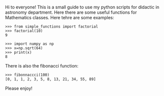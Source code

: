 Hi to everyone! This is a small guide to use my python scripts for didactic in astronomy department. Here there are some useful functions for Mathematics classes. Here tehre are some examples:

    >>> from simple_functions import factorial
    >>> factorial(10)
    9

    >>> import numpy as np
    >>> x=np.sqrt(64)
    >>> print(x)
    8

There is also the fibonacci function:

    >>> fibonnaccci(100)
    [0, 1, 1, 2, 3, 5, 8, 13, 21, 34, 55, 89]

Please enjoy!
